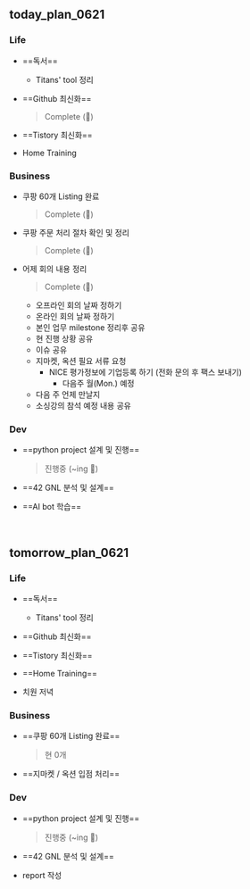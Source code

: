 ## today_plan_0621



### Life

- ==독서==

  - Titans' tool 정리

- ==Github 최신화==

  > Complete (🐥)

- ==Tistory 최신화==

- Home Training

  



### Business

- 쿠팡 60개 Listing 완료

  > Complete (🐥)

- 쿠팡 주문 처리 절차 확인 및 정리

  > Complete (🐥)

- 어제 회의 내용 정리

  > Complete (🐥)

  - 오프라인 회의 날짜 정하기
  - 온라인 회의 날짜 정하기
  - 본인 업무 milestone 정리후 공유
  - 현 진행 상황 공유
  - 이슈 공유
  - 지마켓, 옥션 필요 서류 요청
    - NICE 평가정보에 기업등록 하기 (전화 문의 후 팩스 보내기)
      - 다음주 월(Mon.) 예정
  - 다음 주 언제 만날지
  - 소싱강의 참석 예정 내용 공유

### Dev

- ==python project 설계 및 진행==

  > 진행중 (~ing 🐣)
  
- ==42 GNL 분석 및 설계==

- ==AI bot 학습==

  ​	



## tomorrow_plan_0621



### Life

- ==독서==

  - Titans' tool 정리
- ==Github 최신화==
- ==Tistory 최신화==
- ==Home Training==
- 치원 저녁



### Business

- ==쿠팡 60개 Listing 완료==

  > 현 0개

- ==지마켓 / 옥션 입점 처리==



### Dev

- ==python project 설계 및 진행==

  > 진행중 (~ing 🐣)

- ==42 GNL 분석 및 설계==

- report 작성


